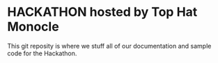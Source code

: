 HACKATHON hosted by Top Hat Monocle
===================================

This git reposity is where we stuff all of our documentation and sample code for the Hackathon. 
